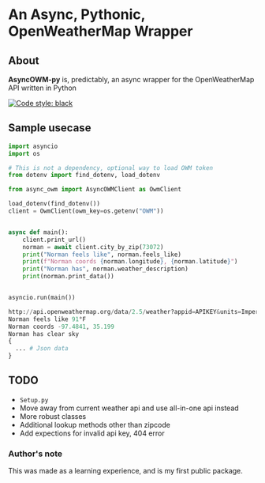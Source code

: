 # An Async, Pythonic, OpenWeatherMap Wrapper

## About
**AsyncOWM-py** is, predictably, an async wrapper for the OpenWeatherMap API written in Python

[![Code style: black](https://img.shields.io/badge/code%20style-black-000000.svg)](https://github.com/psf/black)

## Sample usecase

```py
import asyncio
import os

# This is not a dependency, optional way to load OWM token
from dotenv import find_dotenv, load_dotenv

from async_owm import AsyncOWMClient as OwmClient

load_dotenv(find_dotenv())
client = OwmClient(owm_key=os.getenv("OWM"))


async def main():
    client.print_url()
    norman = await client.city_by_zip(73072)
    print("Norman feels like", norman.feels_like)
    print(f"Norman coords {norman.longitude}, {norman.latitude}")
    print("Norman has", norman.weather_description)
    print(norman.print_data())


asyncio.run(main())
```

```py
http://api.openweathermap.org/data/2.5/weather?appid=APIKEY&units=Imperial
Norman feels like 91°F
Norman coords -97.4841, 35.199   
Norman has clear sky
{
  ... # Json data
}
```
## TODO
- `Setup.py`
- Move away from current weather api and use all-in-one api instead
- More robust classes
- Additional lookup methods other than zipcode
- Add expections for invalid api key, 404 error

### Author's note
This was made as a learning experience, and is my first public package.
